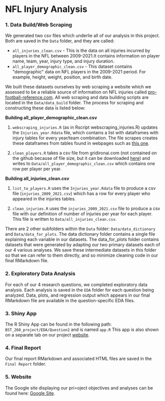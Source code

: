 # NFL Injury Analysis

### 1. Data Build/Web Scraping

We generated two csv files which underlie all of our analysis in this project. Both are saved in the `Data` folder, and they are called:

- `all_injuries_clean.csv` - This is the data on all injuries incurred by players in the NFL between 2009-2021.It contains information on player name, team, year, injury type, and injury duration.   
- `all_player_demographic_clean.csv` - This dataset contains "demographic" data on NFL players in the 2009-2021 period. For example, height, weight, position, and birth date. 

We built these datasets ourselves by web scraping a website which we assessed to be a reliable source of information on NFL injuries called [pro-football-reference.com](https://www.pro-football-reference.com/). All web scraping and data building scripts are located in the `Data/data_build` folder. The process for scraping and constructing these data is listed below:

**Building all_player_demographic_clean.csv**

1) `webscraping_injuries.R` (as in Rscript webscraping_injuries.R) updates the `Injuries_year.Rdata` file, which contains a list with dataframes with injury tables for every year/team combination. The file scrapes creates these dataframes from tables found in webpages such as [this one](https://www.pro-football-reference.com/teams/buf/2021_injuries.htm).

2) `clean_players.R` takes a csv file from gridironai.com (not contained on the github because of file size, but it can be downloaded [here](https://drive.google.com/drive/u/0/folders/1KTcoZRtcylZRc9rZk9zfA4PwJon-xtwB)) and writes to `Data/all_player_demographic_clean.csv` which contains one row per player per year. 

**Building all_injuries_clean.csv**

1) `list_to_players.R` uses the `Injuries_year.Rdata` file to produce a csv file (`injuries_2009_2021.csv`) which has a row for every player who appeared in the injuries tables. 

2) `clean_injuries.R` uses the `injuries_2009_2021.csv` file to produce a csv file with our definition of number of injuries per year for each player. This file is written to `Data/all_injuries_clean.csv`.

There are 2 other subfolders within the `Data` folder: `Data/data_dictionary` and `Data/data_for_plots`. The data dictionary folder contains a single file explaining each variable in our datasets. The data_for_plots folder contains datasets that were generated by adapting our two primary datasets each of our 4 various analyses. We save these intermediate datasets in this folder so that we can refer to them directly, and so minimize cleaning code in our final RMarkdown file.  

### 2. Exploratory Data Analysis
For each of our 4 research questions, we completed exploratory data analysis. Each analysis is saved in the `EDA` folder for each question being analyzed. Data, plots, and regression output which appears in our final RMarkdown file are available in the question-specific EDA files.

### 3. Shiny App
The R Shiny App can be found in the following path: `BST_260_project/EDA/Question2` and is named `app.R` This app is also shown on a separate tab on our project [website](https://sites.google.com/view/bst260groupprojectkntailgaters/home). 

### 4. Final Report
Our final report RMarkdown and associated HTML files are saved in the `Final Report` folder.  

### 5. Website
The Google site displaying our pri=oject objectives and analyses can be found here: [Google Site](https://sites.google.com/view/bst260groupprojectkntailgaters/home).
